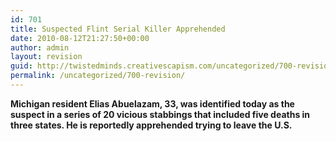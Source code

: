 ```yaml
---
id: 701
title: Suspected Flint Serial Killer Apprehended
date: 2010-08-12T21:27:50+00:00
author: admin
layout: revision
guid: http://twistedminds.creativescapism.com/uncategorized/700-revision/
permalink: /uncategorized/700-revision/
---
```

<p class="dropcap-first">
  <strong>Michigan resident Elias Abuelazam, 33, was identified today as the suspect in a series of 20 vicious stabbings that included five deaths in three states. He is reportedly apprehended trying to leave the U.S.</strong>
</p>